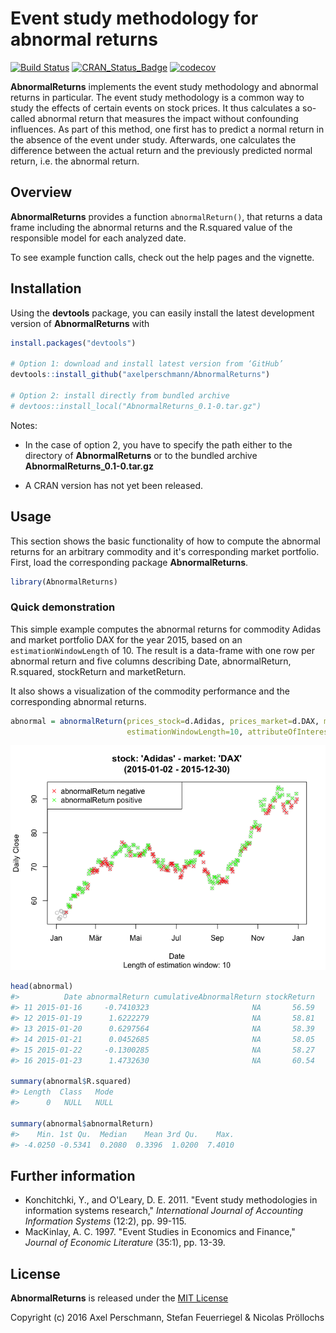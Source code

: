 
<!-- README.md is generated from README.Rmd. Please edit that file -->
Event study methodology for abnormal returns
============================================

[![Build Status](https://travis-ci.com/axelperschmann/AbnormalReturns.svg?token=Kjpsd3qrCAyMxmV9vstj&branch=master)](https://travis-ci.com/axelperschmann/AbnormalReturns) [![CRAN\_Status\_Badge](http://www.r-pkg.org/badges/version/AbnormalReturns)](https://cran.r-project.org/package=AbnormalReturns) [![codecov](https://codecov.io/gh/axelperschmann/AbnormalReturns/branch/master/graph/badge.svg?token=2aoNCDfAgT)](https://codecov.io/gh/axelperschmann/AbnormalReturns)

**AbnormalReturns** implements the event study methodology and abnormal returns in particular. The event study methodology is a common way to study the effects of certain events on stock prices. It thus calculates a so-called abnormal return that measures the impact without confounding influences. As part of this method, one first has to predict a normal return in the absence of the event under study. Afterwards, one calculates the difference between the actual return and the previously predicted normal return, i.e. the abnormal return.

Overview
--------

**AbnormalReturns** provides a function `abnormalReturn()`, that returns a data frame including the abnormal returns and the R.squared value of the responsible model for each analyzed date.

To see example function calls, check out the help pages and the vignette.

Installation
------------

Using the **devtools** package, you can easily install the latest development version of **AbnormalReturns** with

``` r
install.packages("devtools")

# Option 1: download and install latest version from ‘GitHub’
devtools::install_github("axelperschmann/AbnormalReturns")

# Option 2: install directly from bundled archive
# devtoos::install_local("AbnormalReturns_0.1-0.tar.gz")
```

Notes:

-   In the case of option 2, you have to specify the path either to the directory of **AbnormalReturns** or to the bundled archive **AbnormalReturns\_0.1-0.tar.gz**

-   A CRAN version has not yet been released.

Usage
-----

This section shows the basic functionality of how to compute the abnormal returns for an arbitrary commodity and it's corresponding market portfolio. First, load the corresponding package **AbnormalReturns**.

``` r
library(AbnormalReturns)
```

### Quick demonstration

This simple example computes the abnormal returns for commodity Adidas and market portfolio DAX for the year 2015, based on an `estimationWindowLength` of 10. The result is a data-frame with one row per abnormal return and five columns describing Date, abnormalReturn, R.squared, stockReturn and marketReturn.

It also shows a visualization of the commodity performance and the corresponding abnormal returns.

``` r
abnormal = abnormalReturn(prices_stock=d.Adidas, prices_market=d.DAX, model='marketmodel',
                          estimationWindowLength=10, attributeOfInterest='Close', showPlot=TRUE)
```

![](README-unnamed-chunk-4-1.png)

``` r
head(abnormal)
#>          Date abnormalReturn cumulativeAbnormalReturn stockReturn
#> 11 2015-01-16     -0.7410323                       NA       56.59
#> 12 2015-01-19      1.6222279                       NA       58.81
#> 13 2015-01-20      0.6297564                       NA       58.39
#> 14 2015-01-21      0.0452685                       NA       58.05
#> 15 2015-01-22     -0.1300285                       NA       58.27
#> 16 2015-01-23      1.4732630                       NA       60.54

summary(abnormal$R.squared)
#> Length  Class   Mode 
#>      0   NULL   NULL

summary(abnormal$abnormalReturn)
#>    Min. 1st Qu.  Median    Mean 3rd Qu.    Max. 
#> -4.0250 -0.5341  0.2080  0.3396  1.0200  7.4010
```

Further information
-------------------

-   Konchitchki, Y., and O'Leary, D. E. 2011. "Event study methodologies in information systems research," *International Journal of Accounting Information Systems* (12:2), pp. 99-115.
-   MacKinlay, A. C. 1997. "Event Studies in Economics and Finance," *Journal of Economic Literature* (35:1), pp. 13-39.

License
-------

**AbnormalReturns** is released under the [MIT License](https://opensource.org/licenses/MIT)

Copyright (c) 2016 Axel Perschmann, Stefan Feuerriegel & Nicolas Pröllochs
